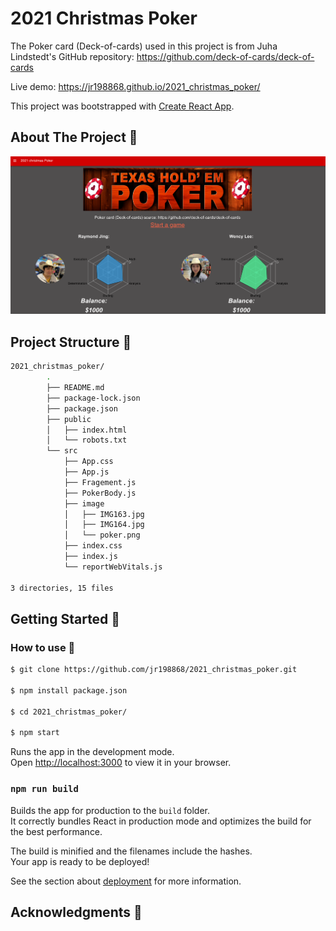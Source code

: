 # 2021 Christmas Poker

The Poker card (Deck-of-cards) used in this project is from 
Juha Lindstedt's GitHub repository: https://github.com/deck-of-cards/deck-of-cards

Live demo: https://jr198868.github.io/2021_christmas_poker/

This project was bootstrapped with [Create React App](https://github.com/facebook/create-react-app).


## About The Project 🚀

![alt text](https://github.com/jr198868/2021_christmas_poker/blob/main/src/image/2021%20Christmas%20Poker.jpeg)



## Project Structure 🚀

```sh
2021_christmas_poker/
        .
        ├── README.md
        ├── package-lock.json
        ├── package.json
        ├── public
        │   ├── index.html
        │   └── robots.txt
        └── src
            ├── App.css
            ├── App.js
            ├── Fragement.js
            ├── PokerBody.js
            ├── image
            │   ├── IMG163.jpg
            │   ├── IMG164.jpg
            │   └── poker.png
            ├── index.css
            ├── index.js
            └── reportWebVitals.js

3 directories, 15 files
```

## Getting Started 🚀
### How to use 🚀

```sh
$ git clone https://github.com/jr198868/2021_christmas_poker.git

$ npm install package.json

$ cd 2021_christmas_poker/

$ npm start
```

Runs the app in the development mode.\
Open [http://localhost:3000](http://localhost:3000) to view it in your browser.


### `npm run build`

Builds the app for production to the `build` folder.\
It correctly bundles React in production mode and optimizes the build for the best performance.

The build is minified and the filenames include the hashes.\
Your app is ready to be deployed!

See the section about [deployment](https://facebook.github.io/create-react-app/docs/deployment) for more information.

## Acknowledgments 🚀




